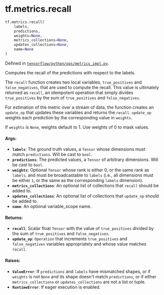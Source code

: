 <div itemscope itemtype="http://developers.google.com/ReferenceObject">
<meta itemprop="name" content="tf.metrics.recall" />
<meta itemprop="path" content="Stable" />
</div>

# tf.metrics.recall

``` python
tf.metrics.recall(
    labels,
    predictions,
    weights=None,
    metrics_collections=None,
    updates_collections=None,
    name=None
)
```



Defined in [`tensorflow/python/ops/metrics_impl.py`](/code/stable/tensorflow/python/ops/metrics_impl.py).

Computes the recall of the predictions with respect to the labels.

The `recall` function creates two local variables, `true_positives`
and `false_negatives`, that are used to compute the recall. This value is
ultimately returned as `recall`, an idempotent operation that simply divides
`true_positives` by the sum of `true_positives` and `false_negatives`.

For estimation of the metric over a stream of data, the function creates an
`update_op` that updates these variables and returns the `recall`. `update_op`
weights each prediction by the corresponding value in `weights`.

If `weights` is `None`, weights default to 1. Use weights of 0 to mask values.

#### Args:

* <b>`labels`</b>: The ground truth values, a `Tensor` whose dimensions must match
    `predictions`. Will be cast to `bool`.
* <b>`predictions`</b>: The predicted values, a `Tensor` of arbitrary dimensions. Will
    be cast to `bool`.
* <b>`weights`</b>: Optional `Tensor` whose rank is either 0, or the same rank as
    `labels`, and must be broadcastable to `labels` (i.e., all dimensions must
    be either `1`, or the same as the corresponding `labels` dimension).
* <b>`metrics_collections`</b>: An optional list of collections that `recall` should
    be added to.
* <b>`updates_collections`</b>: An optional list of collections that `update_op` should
    be added to.
* <b>`name`</b>: An optional variable_scope name.


#### Returns:

* <b>`recall`</b>: Scalar float `Tensor` with the value of `true_positives` divided
    by the sum of `true_positives` and `false_negatives`.
* <b>`update_op`</b>: `Operation` that increments `true_positives` and
    `false_negatives` variables appropriately and whose value matches
    `recall`.


#### Raises:

* <b>`ValueError`</b>: If `predictions` and `labels` have mismatched shapes, or if
    `weights` is not `None` and its shape doesn't match `predictions`, or if
    either `metrics_collections` or `updates_collections` are not a list or
    tuple.
* <b>`RuntimeError`</b>: If eager execution is enabled.